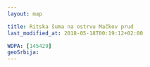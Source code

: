 ```yaml
---
layout: map

title: Ritska šuma na ostrvu Mačkov prud
last_modified_at: 2018-05-18T00:19:12+02:00

WDPA: [145429]
geoSrbija:
---
```

